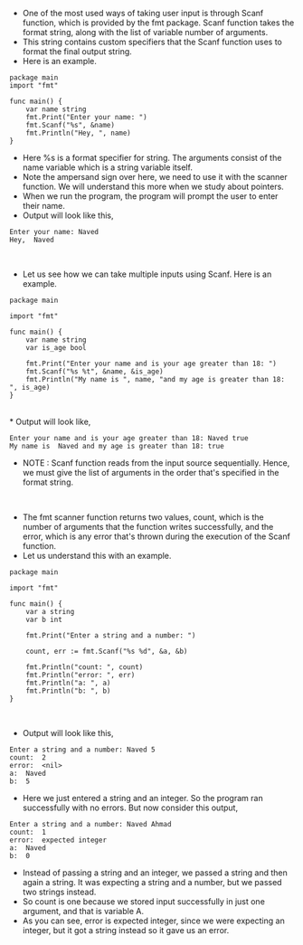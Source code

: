 * One of the most used ways of taking user input is through Scanf function, which is provided by the fmt package. Scanf function takes the format string, along with the list of variable number of arguments. 
* This string contains custom specifiers that the Scanf function uses to format the final output string. 
* Here is an example. 
 
```
package main
import "fmt"

func main() {
	var name string
	fmt.Print("Enter your name: ")
	fmt.Scanf("%s", &name)
	fmt.Println("Hey, ", name)
}
```
* Here %s is a format specifier for string. The arguments consist of the name variable which is a string variable itself. 
* Note the ampersand sign over here, we need to use it with the scanner function. We will understand this more when we study about pointers.
* When we run the program, the program will prompt the user to enter their name. 
* Output will look like this,

```
Enter your name: Naved
Hey,  Naved
```

<br>

* Let us see how we can take multiple inputs using Scanf. Here is an example.

```
package main

import "fmt"

func main() {
	var name string
	var is_age bool

	fmt.Print("Enter your name and is your age greater than 18: ")
	fmt.Scanf("%s %t", &name, &is_age)
	fmt.Println("My name is ", name, "and my age is greater than 18: ", is_age)
}
```
<br>
* Output will look like,

```
Enter your name and is your age greater than 18: Naved true
My name is  Naved and my age is greater than 18: true
```

* NOTE : Scanf function reads from the input source sequentially. Hence, we must give the list of arguments in the order that's specified in the format string. 

<br>

* The fmt scanner function returns two values, count, which is the number of arguments that the function writes successfully, and the error, which is any error that's thrown during the execution of the Scanf function. 
* Let us understand this with an example.

```
package main

import "fmt"

func main() {
	var a string
	var b int

	fmt.Print("Enter a string and a number: ")

	count, err := fmt.Scanf("%s %d", &a, &b)

	fmt.Println("count: ", count)
	fmt.Println("error: ", err)
	fmt.Println("a: ", a)
	fmt.Println("b: ", b)
}
```
<br>

* Output will look like this,

```
Enter a string and a number: Naved 5
count:  2
error:  <nil>
a:  Naved
b:  5
```

* Here we just entered a string and an integer. So the program ran successfully with no errors. But now consider this output,

```
Enter a string and a number: Naved Ahmad
count:  1
error:  expected integer
a:  Naved
b:  0
```

* Instead of passing a string and an integer, we passed a string and then again a string. It was expecting a string and a number, but we passed two strings instead. 
* So count is one because we stored input successfully in just one argument, and that is variable A. 
* As you can see, error is expected integer, since we were expecting an integer, but it got a string instead so it gave us an error. 



